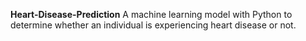 **Heart-Disease-Prediction**
A machine learning model with Python to determine whether an individual is experiencing heart disease or not.